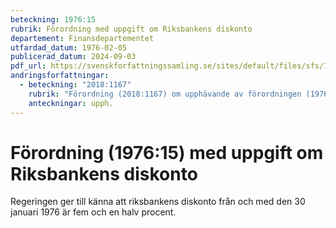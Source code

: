 ```yaml
---
beteckning: 1976:15
rubrik: Förordning med uppgift om Riksbankens diskonto
departement: Finansdepartementet
utfardad_datum: 1976-02-05
publicerad_datum: 2024-09-03
pdf_url: https://svenskforfattningssamling.se/sites/default/files/sfs/1976-02/SFS1976-15.pdf
andringsforfattningar:
  - beteckning: "2018:1167"
    rubrik: "Förordning (2018:1167) om upphävande av förordningen (1976:15) med uppgift om Riksbankens diskonto"
    anteckningar: upph.
---
```


# Förordning (1976:15) med uppgift om Riksbankens diskonto

Regeringen ger till känna att riksbankens diskonto från och med den 30 januari 1976 är fem och en halv procent.